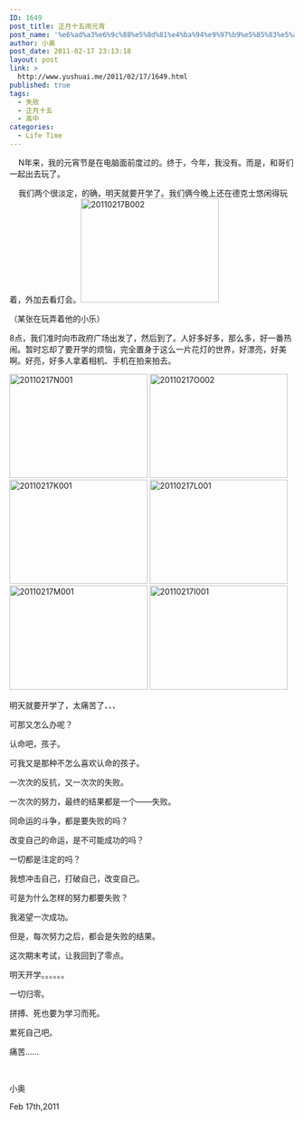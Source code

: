 ```yaml
---
ID: 1649
post_title: 正月十五闹元宵
post_name: '%e6%ad%a3%e6%9c%88%e5%8d%81%e4%ba%94%e9%97%b9%e5%85%83%e5%ae%b5'
author: 小奥
post_date: 2011-02-17 23:13:18
layout: post
link: >
  http://www.yushuai.me/2011/02/17/1649.html
published: true
tags:
  - 失败
  - 正月十五
  - 高中
categories:
  - Life Time
---
```

<p>&#160;&#160;&#160; N年来，我的元宵节是在电脑面前度过的。终于，今年，我没有。而是，和哥们一起出去玩了。</p>  <p>&#160;&#160;&#160; 我们两个很淡定，的确，明天就要开学了。我们俩今晚上还在德克士悠闲得玩着，外加去看灯会。<a href="http://www.yushuai.me/wp-content/uploads/2011/02/20110217B002.jpg"><img style="border-bottom: 0px; border-left: 0px; display: inline; border-top: 0px; border-right: 0px" title="20110217B002" border="0" alt="20110217B002" src="https://dqhplhzz2008-1251830035.cos.ap-guangzhou.myqcloud.com/wp-content/uploads/2011/02/20110217B002_thumb.jpg" width="244" height="184" /></a></p>  <p>（某张在玩弄着他的小乐）</p> <!--more-->  <p>8点，我们准时向市政府广场出发了，然后到了。人好多好多，那么多，好一番热闹。暂时忘却了要开学的烦恼，完全置身于这么一片花灯的世界，好漂亮，好美啊。好亮，好多人拿着相机、手机在拍来拍去。</p>  <p><a href="http://www.yushuai.me/wp-content/uploads/2011/02/20110217N001.jpg"><img style="border-bottom: 0px; border-left: 0px; display: inline; border-top: 0px; border-right: 0px" title="20110217N001" border="0" alt="20110217N001" src="https://dqhplhzz2008-1251830035.cos.ap-guangzhou.myqcloud.com/wp-content/uploads/2011/02/20110217N001_thumb.jpg" width="244" height="184" /></a> <a href="http://www.yushuai.me/wp-content/uploads/2011/02/20110217O002.jpg"><img style="border-bottom: 0px; border-left: 0px; display: inline; border-top: 0px; border-right: 0px" title="20110217O002" border="0" alt="20110217O002" src="https://dqhplhzz2008-1251830035.cos.ap-guangzhou.myqcloud.com/wp-content/uploads/2011/02/20110217O002_thumb.jpg" width="244" height="184" /></a>&#160; <a href="http://www.yushuai.me/wp-content/uploads/2011/02/20110217K001.jpg"><img style="border-bottom: 0px; border-left: 0px; display: inline; border-top: 0px; border-right: 0px" title="20110217K001" border="0" alt="20110217K001" src="https://dqhplhzz2008-1251830035.cos.ap-guangzhou.myqcloud.com/wp-content/uploads/2011/02/20110217K001_thumb.jpg" width="244" height="184" /></a> <a href="http://www.yushuai.me/wp-content/uploads/2011/02/20110217L001.jpg"><img style="border-bottom: 0px; border-left: 0px; display: inline; border-top: 0px; border-right: 0px" title="20110217L001" border="0" alt="20110217L001" src="https://dqhplhzz2008-1251830035.cos.ap-guangzhou.myqcloud.com/wp-content/uploads/2011/02/20110217L001_thumb.jpg" width="244" height="184" /></a> <a href="http://www.yushuai.me/wp-content/uploads/2011/02/20110217M001.jpg"><img style="border-bottom: 0px; border-left: 0px; display: inline; border-top: 0px; border-right: 0px" title="20110217M001" border="0" alt="20110217M001" src="https://dqhplhzz2008-1251830035.cos.ap-guangzhou.myqcloud.com/wp-content/uploads/2011/02/20110217M001_thumb.jpg" width="244" height="184" /></a> <a href="http://www.yushuai.me/wp-content/uploads/2011/02/20110217I001.jpg"><img style="border-bottom: 0px; border-left: 0px; display: inline; border-top: 0px; border-right: 0px" title="20110217I001" border="0" alt="20110217I001" src="https://dqhplhzz2008-1251830035.cos.ap-guangzhou.myqcloud.com/wp-content/uploads/2011/02/20110217I001_thumb.jpg" width="244" height="184" /></a> </p>  <p>明天就要开学了，太痛苦了、、、</p>  <p>可那又怎么办呢？</p>  <p>认命吧，孩子。</p>  <p>可我又是那种不怎么喜欢认命的孩子。</p>  <p>一次次的反抗，又一次次的失败。</p>  <p>一次次的努力，最终的结果都是一个——失败。</p>  <p>同命运的斗争，都是要失败的吗？</p>  <p>改变自己的命运，是不可能成功的吗？</p>  <p>一切都是注定的吗？</p>  <p></p>  <p></p>  <p></p>  <p></p>  <p></p>  <p></p>  <p></p>  <p></p>  <p>我想冲击自己，打破自己，改变自己。</p>  <p>可是为什么怎样的努力都要失败？</p>  <p>我渴望一次成功。</p>  <p>但是，每次努力之后，都会是失败的结果。</p>  <p>这次期末考试，让我回到了零点。</p>  <p>明天开学。。。。。。</p>  <p>一切归零。</p>  <p>拼搏、死也要为学习而死。</p>  <p>累死自己吧。</p>  <p>痛苦......</p>  <p>&#160;</p>  <p>小奥</p>  <p>Feb 17th,2011</p>
